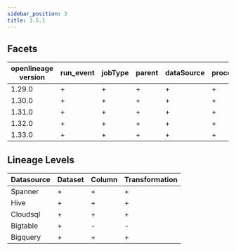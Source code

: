 ```yaml
---
sidebar_position: 3
title: 3.5.1
---
```


## Facets
|openlineage version|run_event|jobType|parent|dataSource|processing_engine|schema|columnLineage|gcp_lineage|spark_properties|environment-properties|gcp_dataproc|outputStatistics|storage|
|-------------------|---------|-------|------|----------|-----------------|------|-------------|-----------|----------------|----------------------|------------|----------------|-------|
|       1.29.0      |    +    |   +   |   +  |     +    |        +        |   +  |      +      |     +     |        +       |           +          |      +     |        +       |   +   |
|       1.30.0      |    +    |   +   |   +  |     +    |        +        |   +  |      +      |     +     |        +       |           +          |      +     |        +       |   +   |
|       1.31.0      |    +    |   +   |   +  |     +    |        +        |   +  |      +      |     +     |        +       |           +          |      +     |        +       |   +   |
|       1.32.0      |    +    |   +   |   +  |     +    |        +        |   +  |      +      |     +     |        +       |           +          |      +     |        +       |   +   |
|       1.33.0      |    +    |   +   |   +  |     +    |        +        |   +  |      +      |     +     |        +       |           +          |      +     |        +       |   +   |

## Lineage Levels
|Datasource|Dataset|Column|Transformation|
|----------|-------|------|--------------|
|  Spanner |   +   |   +  |       +      |
|   Hive   |   +   |   +  |       +      |
| Cloudsql |   +   |   +  |       +      |
| Bigtable |   +   |   -  |       -      |
| Bigquery |   +   |   +  |       +      |

